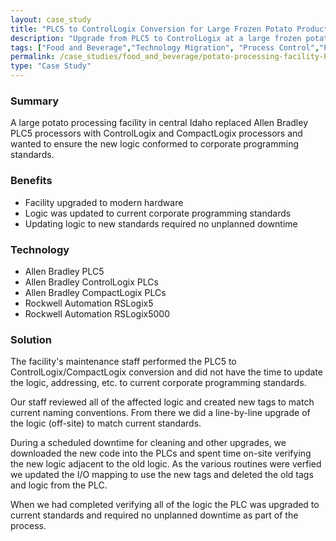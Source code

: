 ```yaml
---
layout: case_study
title: "PLC5 to ControlLogix Conversion for Large Frozen Potato Product Manufacturing Facility"
description: "Upgrade from PLC5 to ControlLogix at a large frozen potato product processing plant in central Idaho"
tags: ["Food and Beverage","Technology Migration", "Process Control","PLC"]
permalink: /case_studies/food_and_beverage/potato-processing-facility-PLC5-conversion
type: "Case Study"
---
```


<h3>Summary</h3>
<p class="left-align">A large potato processing facility in central Idaho replaced Allen Bradley PLC5 processors with ControlLogix and CompactLogix processors and wanted to ensure the new logic conformed to corporate programming standards.</p>

<h3>Benefits</h3>
<ul class="left-align">
	<li>Facility upgraded to modern hardware</li>
	<li>Logic was updated to current corporate programming standards</li>
	<li>Updating logic to new standards required no unplanned downtime</li>
</ul>

<h3>Technology</h3>
<ul class="left-align">
	<li>Allen Bradley PLC5</li>
	<li>Allen Bradley ControlLogix PLCs</li>
	<li>Allen Bradley CompactLogix PLCs</li>
	<li>Rockwell Automation RSLogix5</li>
	<li>Rockwell Automation RSLogix5000</li>
</ul>

<h3>Solution</h3>
<p class="left-align">The facility's maintenance staff performed the PLC5 to ControlLogix/CompactLogix conversion and did not have the time to update the logic, addressing, etc. to current corporate programming standards.</p>

<p class="left-align">Our staff reviewed all of the affected logic and created new tags to match current naming conventions. From there we did a line-by-line upgrade of the logic (off-site) to match current standards.</p>

<p class="left-align">During a scheduled downtime for cleaning and other upgrades, we downloaded the new code into the PLCs and spent time on-site verifying the new logic adjacent to the old logic. As the various routines were verfied we updated the I/O mapping to use the new tags and deleted the old tags and logic from the PLC. </p>

<p class="left-align">When we had completed verifying all of the logic the PLC was upgraded to current standards and required no unplanned downtime as part of the process.</p>